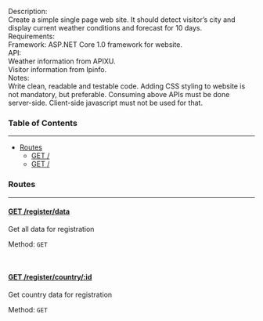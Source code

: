 Description:  
Create a simple single page web site. It should detect visitor’s city and display current weather conditions and forecast for 10 days.  
Requirements:  
Framework:
ASP.NET Core 1.0 framework for website.  
API:  
Weather information from APIXU.   
Visitor information from Ipinfo.  
Notes:  
Write clean, readable and testable code. Adding CSS styling to website is not mandatory, but preferable. Consuming above APIs must be done server-side. Client-side javascript must not be used for that.



### Table of Contents

-----

* [Routes](#routes)
  - [GET /](#get-registerdata)
  - [GET /](#get-registercountryid)

### Routes

-----

#### [GET /register/data](#get-registerdata)

Get all data for registration

Method: `GET`<br />

<br />

#### [GET /register/country/:id](#get-registercountryid)

Get country data for registration

Method: `GET`<br />

<br />
